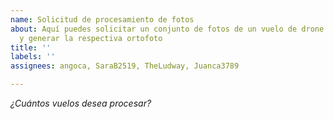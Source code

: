 ```yaml
---
name: Solicitud de procesamiento de fotos
about: Aquí puedes solicitar un conjunto de fotos de un vuelo de drone para procesar
  y generar la respectiva ortofoto
title: ''
labels: ''
assignees: angoca, SaraB2519, TheLudway, Juanca3789

---
```


*¿Cuántos vuelos desea procesar?*
